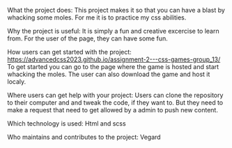 What the project does:
This project makes it so that you can have a blast by whacking some moles. For me it is to practice my css abilities.


Why the project is useful:
It is simply a fun and creative excercise to learn from. For the user of the page, they can have some fun.

How users can get started with the project:
https://advancedcss2023.github.io/assignment-2---css-games-group_13/
To get started you can go to the page where the game is hosted and start whacking the moles. The user can also download the game and host it localy.

Where users can get help with your project:
Users can clone the repository to their computer and and tweak the code, if they want to. But they need to make a request that need to get allowed by a admin to push new content.

Which technology is used:
Html and scss

Who maintains and contributes to the project:
Vegard
